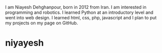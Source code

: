 I am Niayesh Dehghanpour, born in 2012 from Iran.
I am interested in programming and robotics.
I learned Python at an introductory level and went into web design.
I learned html, css, php, javascript and I plan to put my projects on my page on GitHub.
# niyayesh
